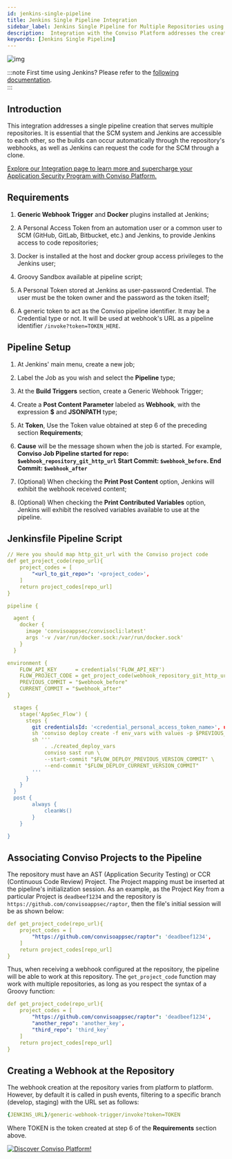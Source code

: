 ```yaml
---
id: jenkins-single-pipeline
title: Jenkins Single Pipeline Integration
sidebar_label: Jenkins Single Pipeline for Multiple Repositories using Webhooks
description:  Integration with the Conviso Platform addresses the creation of a single pipeline that serves multiple repositories, find out how to do it.
keywords: [Jenkins Single Pipeline]
---
```


<div style={{textAlign: 'center'}}>

![img](../../static/img/jenkins.png 'Azure Pipelines page for “create a new pipeline"')

</div>

:::note
First time using Jenkins? Please refer to the [following documentation](https://www.jenkins.io/doc/book/).  
:::

## Introduction

This integration addresses a single pipeline creation that serves multiple repositories. It is essential that the SCM system and Jenkins are accessible to each other, so the builds can occur automatically through the repository's webhooks, as well as Jenkins can request the code for the SCM through a clone.

[Explore our Integration page to learn more and supercharge your Application Security Program with Conviso Platform.](https://cta-service-cms2.hubspot.com/web-interactives/public/v1/track/redirect?encryptedPayload=AVxigLKtcWzoFbzpyImNNQsXC9S54LjJuklwM39zNd7hvSoR%2FVTX%2FXjNdqdcIIDaZwGiNwYii5hXwRR06puch8xINMyL3EXxTMuSG8Le9if9juV3u%2F%2BX%2FCKsCZN1tLpW39gGnNpiLedq%2BrrfmYxgh8G%2BTcRBEWaKasQ%3D&webInteractiveContentId=125788977029&portalId=5613826)

## Requirements

1. **Generic Webhook Trigger** and **Docker** plugins installed at Jenkins;

2. A Personal Access Token from an automation user or a common user to SCM (GitHub, GitLab, Bitbucket, etc.) and Jenkins, to provide Jenkins access to code repositories;

3. Docker is installed at the host and docker group access privileges to the Jenkins user;

4. Groovy Sandbox available at pipeline script;

5. A Personal Token stored at Jenkins as user-password Credential. The user must be the token owner and the password as the token itself;

6. A generic token to act as the Conviso pipeline identifier. It may be a Credential type or not. It will be used at webhook's URL as a pipeline identifier ```/invoke?token=TOKEN_HERE```.

## Pipeline Setup

1. At Jenkins' main menu, create a new job;

2. Label the Job as you wish and select the **Pipeline** type;

3. At the **Build Triggers** section, create a Generic Webhook Trigger;

4. Create a **Post Content Parameter** labeled as **Webhook**, with the expression **$** and **JSONPATH** type;

5. At **Token**, Use the Token value obtained at step 6 of the preceding section **Requirements**;

6. **Cause** will be the message shown when the job is started. For example, **Conviso Job Pipeline started for repo: ```$webhook_repository_git_http_url``` Start Commit: ```$webhook_before```. End Commit: ```$webhook_after```**

7. (Optional) When checking the **Print Post Content** option, Jenkins will exhibit the webhook received content;

8. (Optional) When checking the **Print Contributed Variables** option, Jenkins will exhibit the resolved variables available to use at the pipeline.

## Jenkinsfile Pipeline Script

```yml
// Here you should map http_git_url with the Conviso project code
def get_project_code(repo_url){
    project_codes = [
        "<url_to_git_repo>": '<project_code>',
    ]
    return project_codes[repo_url]
}

pipeline {

  agent {
    docker {
      image 'convisoappsec/convisocli:latest'
      args '-v /var/run/docker.sock:/var/run/docker.sock'
    }
  }

environment {
    FLOW_API_KEY      = credentials('FLOW_API_KEY')
    FLOW_PROJECT_CODE = get_project_code(webhook_repository_git_http_url)
    PREVIOUS_COMMIT = "$webhook_before"
    CURRENT_COMMIT = "$webhook_after"
}

  stages {
    stage('AppSec_Flow') {
      steps {
        git credentialsId: '<credential_personal_access_token_name>', url: "$webhook_repository_git_http_url"
        sh 'conviso deploy create -f env_vars with values -p $PREVIOUS_COMMIT -c $CURRENT_COMMIT > created_deploy_vars'
        sh '''
            . ./created_deploy_vars
            conviso sast run \
            --start-commit "$FLOW_DEPLOY_PREVIOUS_VERSION_COMMIT" \
            --end-commit "$FLOW_DEPLOY_CURRENT_VERSION_COMMIT"
        '''
      }
    }
  }
  post { 
        always {
            cleanWs()
        }
    }

}
```

## Associating Conviso Projects to the Pipeline

The repository must have an AST (Application Security Testing) or CCR (Continuous Code Review) Project. The Project mapping must be inserted at the pipeline's initialization session. As an example, as the Project Key from a particular Project is ```deadbeef1234``` and the repository is ```https://github.com/convisoappsec/raptor```, then the file's initial session will be as shown below:

```yml
def get_project_code(repo_url){
    project_codes = [
        "https://github.com/convisoappsec/raptor": 'deadbeef1234',
    ]
    return project_codes[repo_url]
}
```

Thus, when receiving a webhook configured at the repository, the pipeline will be able to work at this repository. The ```get_project_code``` function may work with multiple repositories, as long as you respect the syntax of a Groovy function:

```yml
def get_project_code(repo_url){
    project_codes = [
        "https://github.com/convisoappsec/raptor": 'deadbeef1234',
        "another_repo": 'another_key',
        "third_repo": 'third_key'
    ]
    return project_codes[repo_url]
}
```

## Creating a Webhook at the Repository

The webhook creation at the repository varies from platform to platform. However, by default it is called in push events, filtering to a specific branch (develop, staging) with the URL set as follows:

```yml
{JENKINS_URL}/generic-webhook-trigger/invoke?token=TOKEN
```

Where TOKEN is the token created at step 6 of the **Requirements** section above.

[![Discover Conviso Platform!](https://no-cache.hubspot.com/cta/default/5613826/interactive-125788977029.png)](https://cta-service-cms2.hubspot.com/web-interactives/public/v1/track/redirect?encryptedPayload=AVxigLKtcWzoFbzpyImNNQsXC9S54LjJuklwM39zNd7hvSoR%2FVTX%2FXjNdqdcIIDaZwGiNwYii5hXwRR06puch8xINMyL3EXxTMuSG8Le9if9juV3u%2F%2BX%2FCKsCZN1tLpW39gGnNpiLedq%2BrrfmYxgh8G%2BTcRBEWaKasQ%3D&webInteractiveContentId=125788977029&portalId=5613826)